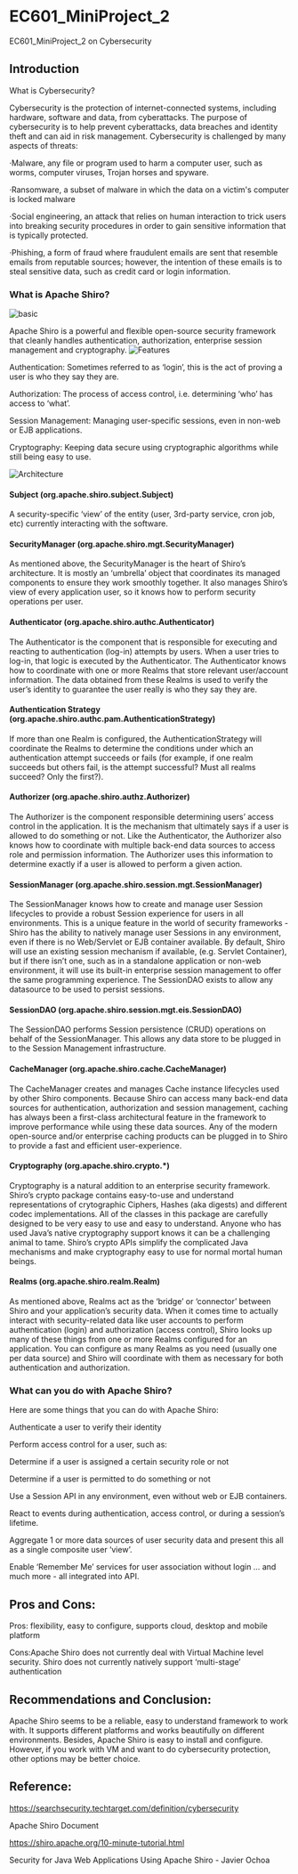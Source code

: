 # EC601_MiniProject_2
EC601_MiniProject_2 on Cybersecurity

## Introduction

What is Cybersecurity?

Cybersecurity is the protection of internet-connected systems, including hardware, software and data, from cyberattacks. The purpose of cybersecurity is to help prevent cyberattacks, data breaches and identity theft and can aid in risk management. Cybersecurity is challenged by many aspects of threats:

·Malware, any file or program used to harm a computer user, such as worms, computer viruses, Trojan horses and spyware.

·Ransomware, a subset of malware in which the data on a victim's computer is locked malware

·Social engineering, an attack that relies on human interaction to trick users into breaking security procedures in order to gain sensitive information that is typically protected.

·Phishing, a form of fraud where fraudulent emails are sent that resemble emails from reputable sources; however, the intention of these emails is to steal sensitive data, such as credit card or login information.

### What is Apache Shiro?

![basic](/ShiroBasicArchitecture.png)


Apache Shiro is a powerful and flexible open-source security framework that cleanly handles authentication, authorization, enterprise session management and cryptography.
![Features](/ShiroFeatures.png)

Authentication: Sometimes referred to as ‘login’, this is the act of proving a user is who they say they are. 

Authorization: The process of access control, i.e. determining ‘who’ has access to ‘what’. 

Session Management: Managing user-specific sessions, even in non-web or EJB applications. 

Cryptography: Keeping data secure using cryptographic algorithms while still being easy to use. 

![Architecture](/ShiroArchitecture.png)



#### Subject (org.apache.shiro.subject.Subject)

A security-specific ‘view’ of the entity (user, 3rd-party service, cron job, etc) currently interacting with the software.

#### SecurityManager (org.apache.shiro.mgt.SecurityManager)

As mentioned above, the SecurityManager is the heart of Shiro’s architecture. It is mostly an ‘umbrella’ object that coordinates its managed components to ensure they work smoothly together. It also manages Shiro’s view of every application user, so it knows how to perform security operations per user.

 #### Authenticator (org.apache.shiro.authc.Authenticator)
 
   The Authenticator is the component that is responsible for executing and reacting to authentication (log-in) attempts by users. When a user tries to log-in, that logic is executed by the Authenticator. The Authenticator knows how to coordinate with one or more Realms that store relevant user/account information. The data obtained from these Realms is used to verify the user’s identity to guarantee the user really is who they say they are.

 #### Authentication Strategy (org.apache.shiro.authc.pam.AuthenticationStrategy)
 
  If more than one Realm is configured, the AuthenticationStrategy will coordinate the Realms to determine the conditions under which an authentication attempt succeeds or fails (for example, if one realm succeeds but others fail, is the attempt successful? Must all realms succeed? Only the first?).

 #### Authorizer (org.apache.shiro.authz.Authorizer)
 
 The Authorizer is the component responsible determining users’ access control in the application. It is the mechanism that ultimately says if a user is allowed to do something or not. Like the Authenticator, the Authorizer also knows how to coordinate with multiple back-end data sources to access role and permission information. The Authorizer uses this information to determine exactly if a user is allowed to perform a given action.

#### SessionManager (org.apache.shiro.session.mgt.SessionManager)

 The SessionManager knows how to create and manage user Session lifecycles to provide a robust Session experience for users in all environments. This is a unique feature in the world of security frameworks - Shiro has the ability to natively manage user Sessions in any environment, even if there is no Web/Servlet or EJB container available. By default, Shiro will use an existing session mechanism if available, (e.g. Servlet Container), but if there isn’t one, such as in a standalone application or non-web environment, it will use its built-in enterprise session management to offer the same programming experience. The SessionDAO exists to allow any datasource to be used to persist sessions.

 #### SessionDAO (org.apache.shiro.session.mgt.eis.SessionDAO)
 
  The SessionDAO performs Session persistence (CRUD) operations on behalf of the SessionManager. This allows any data store to be plugged in to the Session Management infrastructure.

 #### CacheManager (org.apache.shiro.cache.CacheManager)
 
 The CacheManager creates and manages Cache instance lifecycles used by other Shiro components. Because Shiro can access many back-end data sources for authentication, authorization and session management, caching has always been a first-class architectural feature in the framework to improve performance while using these data sources. Any of the modern open-source and/or enterprise caching products can be plugged in to Shiro to provide a fast and efficient user-experience.

#### Cryptography (org.apache.shiro.crypto.*)

 Cryptography is a natural addition to an enterprise security framework. Shiro’s crypto package contains easy-to-use and understand representations of crytographic Ciphers, Hashes (aka digests) and different codec implementations. All of the classes in this package are carefully designed to be very easy to use and easy to understand. Anyone who has used Java’s native cryptography support knows it can be a challenging animal to tame. Shiro’s crypto APIs simplify the complicated Java mechanisms and make cryptography easy to use for normal mortal human beings.

#### Realms (org.apache.shiro.realm.Realm)

 As mentioned above, Realms act as the ‘bridge’ or ‘connector’ between Shiro and your application’s security data. When it comes time to actually interact with security-related data like user accounts to perform authentication (login) and authorization (access control), Shiro looks up many of these things from one or more Realms configured for an application. You can configure as many Realms as you need (usually one per data source) and Shiro will coordinate with them as necessary for both authentication and authorization.



###  What can you do with Apache Shiro?

Here are some things that you can do with Apache Shiro:

Authenticate a user to verify their identity

Perform access control for a user, such as:

  Determine if a user is assigned a certain security role or not
  
  Determine if a user is permitted to do something or not
  
  Use a Session API in any environment, even without web or EJB containers.
  
  React to events during authentication, access control, or during a session’s lifetime.
  
  Aggregate 1 or more data sources of user security data and present this all as a single composite user ‘view’.
  
  Enable ‘Remember Me’ services for user association without login
  …
  and much more - all integrated into API.


## Pros and Cons:

Pros: flexibility, easy to configure, supports cloud, desktop and mobile platform

Cons:Apache Shiro does not currently deal with Virtual Machine level security. Shiro does not currently natively support ‘multi-stage’ authentication

## Recommendations and Conclusion:

Apache Shiro seems to be a reliable, easy to understand framework to work with. It supports different platforms and works beautifully on different environments. Besides, Apache Shiro is easy to install and configure. However, if you work with VM and want to do cybersecurity protection, other options may be better choice.


## Reference:

https://searchsecurity.techtarget.com/definition/cybersecurity

Apache Shiro Document

https://shiro.apache.org/10-minute-tutorial.html

Security for Java Web Applications Using Apache Shiro - Javier Ochoa
